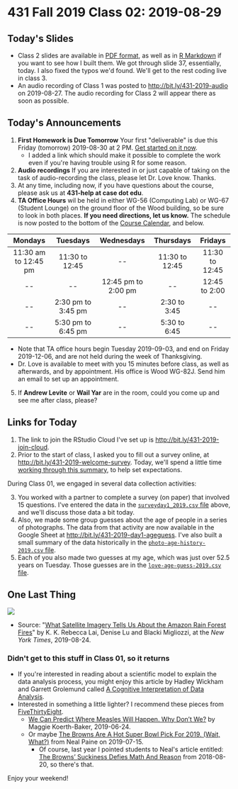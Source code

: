 # 431 Fall 2019 Class 02: 2019-08-29

## Today's Slides

- Class 2 slides are available in [PDF format](https://github.com/THOMASELOVE/2019-431/blob/master/CLASSES/CLASS02/431_class-02-slides_2019.pdf), as well as in [R Markdown](https://github.com/THOMASELOVE/2019-431/blob/master/CLASSES/CLASS02/431_class-02-slides_2019.Rmd) if you want to see how I built them. We got through slide 37, essentially, today. I also fixed the typos we'd found. We'll get to the rest coding live in class 3.
- An audio recording of Class 1 was posted to http://bit.ly/431-2019-audio on 2019-08-27. The audio recording for Class 2 will appear there as soon as possible.

## Today's Announcements

1. **First Homework is Due Tomorrow** Your first "deliverable" is due this Friday (tomorrow) 2019-08-30 at 2 PM. [Get started on it now](https://github.com/THOMASELOVE/2019-431/tree/master/DELIVERABLES/A). 
    - I added a link which should make it possible to complete the work even if you're having trouble using R for some reason.
2. **Audio recordings** If you are interested in or just capable of taking on the task of audio-recording the class, please let Dr. Love know. Thanks.
3. At any time, including now, if you have questions about the course, please ask us at **431-help at case dot edu**. 
4. **TA Office Hours** wil be held in either WG-56 (Computing Lab) or WG-67 (Student Lounge) on the ground floor of the Wood building, so be sure to look in both places. **If you need directions, let us know.** The schedule is now posted to the bottom of the [Course Calendar](https://github.com/THOMASELOVE/2019-431/blob/master/calendar.md), and below.

Mondays | Tuesdays | Wednesdays | Thursdays | Fridays
:----------: | :----------: | :----------: | :----------: | :----------: 
11:30 am to 12:45 pm | 11:30 to 12:45 | -- | 11:30 to 12:45 | 11:30 to 12:45
-- | -- | 12:45 pm to 2:00 pm | -- | 12:45 to 2:00
-- | 2:30 pm to 3:45 pm | -- | 2:30 to 3:45 | --
-- | 5:30 pm to 6:45 pm | -- | 5:30 to 6:45 | --

- Note that TA office hours begin Tuesday 2019-09-03, and end on Friday 2019-12-06, and are not held during the week of Thanksgiving. 
- Dr. Love is available to meet with you 15 minutes before class, as well as afterwards, and by appointment. His office is Wood WG-82J. Send him an email to set up an appointment.

5. If **Andrew Levite** or **Wail Yar** are in the room, could you come up and see me after class, please?

## Links for Today 

1. The link to join the RStudio Cloud I've set up is http://bit.ly/431-2019-join-cloud.
2. Prior to the start of class, I asked you to fill out a survey online, at http://bit.ly/431-2019-welcome-survey. Today, we'll spend a little time [working through this summary](https://docs.google.com/document/d/1k5zLv31yDrpLn06F9Wady3wO5VfqXSiytVhrv8TEMwk/edit?usp=sharing), to help set expectations.

During Class 01, we engaged in several data collection activities:

3. You worked with a partner to complete a survey (on paper) that involved 15 questions. I've entered the data in the [`surveyday1_2019.csv` file](https://github.com/THOMASELOVE/2019-431/blob/master/CLASSES/CLASS02/surveyday1_2019.csv) above, and we'll discuss those data a bit today.
4. Also, we made some group guesses about the age of people in a series of photographs. The data from that activity are now available in the Google Sheet at http://bit.ly/431-2019-day1-ageguess. I've also built a small summary of the data historically in the [`photo-age-history-2019.csv` file](https://github.com/THOMASELOVE/2019-431/blob/master/CLASSES/CLASS02/photo-age-history-2019.csv).
5. Each of you also made two guesses at my age, which was just over 52.5 years on Tuesday. Those guesses are in the [`love-age-guess-2019.csv` file](https://github.com/THOMASELOVE/2019-431/blob/master/CLASSES/CLASS02/love-age-guess-2019.csv).


## One Last Thing 

![](https://github.com/THOMASELOVE/2019-431/blob/master/CLASSES/CLASS02/2019-08-24_NYT_fire.png)

- Source: "[What Satellite Imagery Tells Us About the Amazon Rain Forest Fires](https://www.nytimes.com/interactive/2019/08/24/world/americas/amazon-rain-forest-fire-maps.html)" by K. K. Rebecca Lai, Denise Lu and Blacki Migliozzi, at the *New York Times*, 2019-08-24.

### Didn't get to this stuff in Class 01, so it returns

- If you're interested in reading about a scientific model to explain the data analysis process, you might enjoy this article by Hadley Wickham and Garrett Grolemund called [A Cognitive Interpretation of Data Analysis](http://vita.had.co.nz/papers/sensemaking.html).
- Interested in something a little lighter? I recommend these pieces from [FiveThirtyEight](https://fivethirtyeight.com).
    - [We Can Predict Where Measles Will Happen. Why Don’t We?](https://fivethirtyeight.com/features/we-can-predict-where-measles-will-happen-why-dont-we/) by Maggie Koerth-Baker, 2019-06-24.
    - Or maybe [The Browns Are A Hot Super Bowl Pick For 2019. (Wait, What?)](https://fivethirtyeight.com/features/the-browns-are-a-hot-super-bowl-pick-for-2019-wait-what/) from Neal Paine on 2019-07-15.
        - Of course, last year I pointed students to Neal's article entitled: [The Browns’ Suckiness Defies Math And Reason](https://fivethirtyeight.com/features/the-browns-suckiness-defies-math-and-reason/) from 2018-08-20, so there's that.

Enjoy your weekend!
